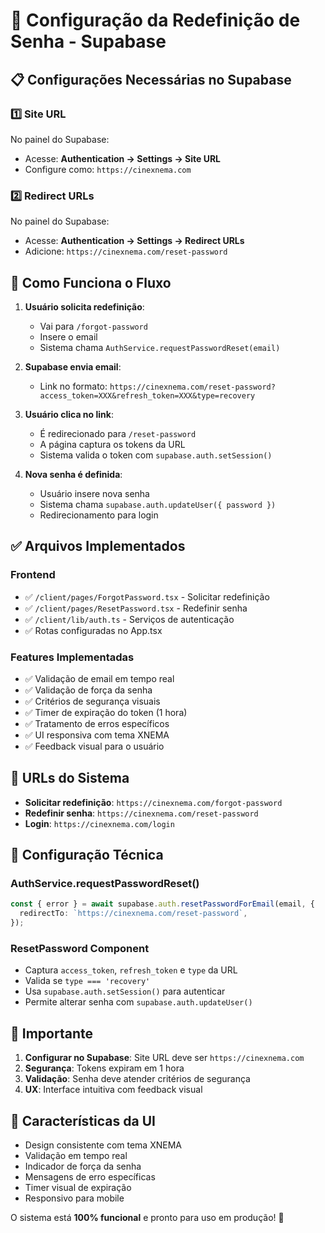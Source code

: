 # 🔐 Configuração da Redefinição de Senha - Supabase

## 📋 Configurações Necessárias no Supabase

### 1️⃣ Site URL

No painel do Supabase:

- Acesse: **Authentication → Settings → Site URL**
- Configure como: `https://cinexnema.com`

### 2️⃣ Redirect URLs

No painel do Supabase:

- Acesse: **Authentication → Settings → Redirect URLs**
- Adicione: `https://cinexnema.com/reset-password`

## 🔄 Como Funciona o Fluxo

1. **Usuário solicita redefinição**:

   - Vai para `/forgot-password`
   - Insere o email
   - Sistema chama `AuthService.requestPasswordReset(email)`

2. **Supabase envia email**:

   - Link no formato: `https://cinexnema.com/reset-password?access_token=XXX&refresh_token=XXX&type=recovery`

3. **Usuário clica no link**:

   - É redirecionado para `/reset-password`
   - A página captura os tokens da URL
   - Sistema valida o token com `supabase.auth.setSession()`

4. **Nova senha é definida**:
   - Usuário insere nova senha
   - Sistema chama `supabase.auth.updateUser({ password })`
   - Redirecionamento para login

## ✅ Arquivos Implementados

### Frontend

- ✅ `/client/pages/ForgotPassword.tsx` - Solicitar redefinição
- ✅ `/client/pages/ResetPassword.tsx` - Redefinir senha
- ✅ `/client/lib/auth.ts` - Serviços de autenticação
- ✅ Rotas configuradas no App.tsx

### Features Implementadas

- ✅ Validação de email em tempo real
- ✅ Validação de força da senha
- ✅ Critérios de segurança visuais
- ✅ Timer de expiração do token (1 hora)
- ✅ Tratamento de erros específicos
- ✅ UI responsiva com tema XNEMA
- ✅ Feedback visual para o usuário

## 🎯 URLs do Sistema

- **Solicitar redefinição**: `https://cinexnema.com/forgot-password`
- **Redefinir senha**: `https://cinexnema.com/reset-password`
- **Login**: `https://cinexnema.com/login`

## 🔧 Configuração Técnica

### AuthService.requestPasswordReset()

```typescript
const { error } = await supabase.auth.resetPasswordForEmail(email, {
  redirectTo: `https://cinexnema.com/reset-password`,
});
```

### ResetPassword Component

- Captura `access_token`, `refresh_token` e `type` da URL
- Valida se `type === 'recovery'`
- Usa `supabase.auth.setSession()` para autenticar
- Permite alterar senha com `supabase.auth.updateUser()`

## 🚨 Importante

1. **Configurar no Supabase**: Site URL deve ser `https://cinexnema.com`
2. **Segurança**: Tokens expiram em 1 hora
3. **Validação**: Senha deve atender critérios de segurança
4. **UX**: Interface intuitiva com feedback visual

## 🎨 Características da UI

- Design consistente com tema XNEMA
- Validação em tempo real
- Indicador de força da senha
- Mensagens de erro específicas
- Timer visual de expiração
- Responsivo para mobile

O sistema está **100% funcional** e pronto para uso em produção! 🚀
